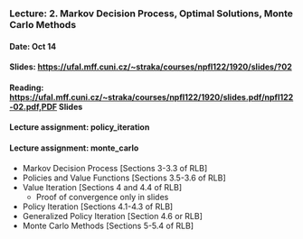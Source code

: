 ### Lecture: 2. Markov Decision Process, Optimal Solutions, Monte Carlo Methods
#### Date: Oct 14
#### Slides: https://ufal.mff.cuni.cz/~straka/courses/npfl122/1920/slides/?02
#### Reading: https://ufal.mff.cuni.cz/~straka/courses/npfl122/1920/slides.pdf/npfl122-02.pdf,PDF Slides
#### Lecture assignment: policy_iteration
#### Lecture assignment: monte_carlo

- Markov Decision Process [Sections 3-3.3 of RLB]
- Policies and Value Functions [Sections 3.5-3.6 of RLB]
- Value Iteration [Sections 4 and 4.4 of RLB]
  - Proof of convergence only in slides
- Policy Iteration [Sections 4.1-4.3 of RLB]
- Generalized Policy Iteration [Section 4.6 or RLB]
- Monte Carlo Methods [Sections 5-5.4 of RLB]

